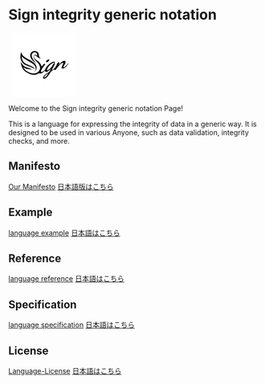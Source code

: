 # Sign integrity generic notation

<img src="./Sign_logo.svg"  alt="Sign Logo" style="display:block; width:128px; margin:1.62%;"/>

Welcome to the Sign integrity generic notation Page!

This is a language for expressing the integrity of data in a generic way.
It is designed to be used in various Anyone, such as data validation, integrity checks, and more.

## Manifesto
  [Our Manifesto](./documents/manifesto/manifesto.en-us.md)
  [日本語版はこちら](./documents/manifesto/manifesto.ja-jp.md)

## Example
  [language example](./documents/en-us/example.en-us.sn)
  [日本語はこちら](./documents/ja-jp/example.ja-jp.sn)

## Reference
  [language reference](./documents/en-us/Sign_reference_en-us.md)
  [日本語はこちら](./documents/ja-jp/Sign_reference_ja-jp.md)

## Specification
  [language specification](./documents/en-us/specification/)
  [日本語はこちら](./documents/ja-jp/specification/)

## License
  [Language-License](./documents/License/sign-language-license.en-us.md)
  [日本語はこちら](./documents/License/sign-language-license.ja-jp.md)

